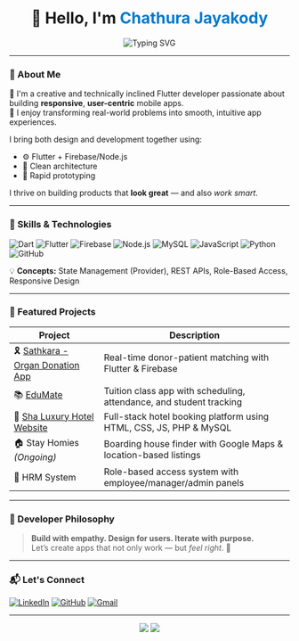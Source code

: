 <!-- GitHub README.md starts here -->

<h1 align="center">👋 Hello, I'm <span style="color:#007acc;">Chathura Jayakody</span></h1>

<p align="center">
  <img src="https://readme-typing-svg.demolab.com?font=Fira+Code&pause=1000&color=1ABC9C&width=435&lines=Flutter+Developer;Frontend+Enthusiast;UI-Focused+Problem+Solver" alt="Typing SVG" />
</p>

---

### 🧩 About Me

🚀 I'm a creative and technically inclined Flutter developer passionate about building **responsive**, **user-centric** mobile apps.  
🎨 I enjoy transforming real-world problems into smooth, intuitive app experiences.  

I bring both design and development together using:
- ⚙️ Flutter + Firebase/Node.js
- 🧱 Clean architecture
- 🔁 Rapid prototyping

I thrive on building products that **look great** — and also *work smart*.

---

### 🔧 Skills & Technologies

![Dart](https://img.shields.io/badge/Dart-0175C2?style=for-the-badge&logo=dart&logoColor=white)
![Flutter](https://img.shields.io/badge/Flutter-02569B?style=for-the-badge&logo=flutter&logoColor=white)
![Firebase](https://img.shields.io/badge/Firebase-FFCA28?style=for-the-badge&logo=firebase&logoColor=white)
![Node.js](https://img.shields.io/badge/Node.js-339933?style=for-the-badge&logo=nodedotjs&logoColor=white)
![MySQL](https://img.shields.io/badge/MySQL-4479A1?style=for-the-badge&logo=mysql&logoColor=white)
![JavaScript](https://img.shields.io/badge/JavaScript-F7DF1E?style=for-the-badge&logo=javascript&logoColor=black)
![Python](https://img.shields.io/badge/Python-3776AB?style=for-the-badge&logo=python&logoColor=white)
![GitHub](https://img.shields.io/badge/GitHub-181717?style=for-the-badge&logo=github&logoColor=white)

💡 **Concepts:** State Management (Provider), REST APIs, Role-Based Access, Responsive Design

---

### 🚀 Featured Projects

| Project | Description |
|--------|-------------|
| 🎗️ [Sathkara - Organ Donation App](https://github.com/ChathuraJayakody/Sathkara-the_organ_donation_app) | Real-time donor-patient matching with Flutter & Firebase |
| 📚 [EduMate](https://github.com/ChathuraJayakody/edu_mate) | Tuition class app with scheduling, attendance, and student tracking |
| 🏨 [Sha Luxury Hotel Website](https://github.com/ChathuraJayakody/hotel_website) | Full-stack hotel booking platform using HTML, CSS, JS, PHP & MySQL |
| 🏠 Stay Homies *(Ongoing)* | Boarding house finder with Google Maps & location-based listings |
| 👥 HRM System | Role-based access system with employee/manager/admin panels |

---

### 🧠 Developer Philosophy

> **Build with empathy. Design for users. Iterate with purpose.**  
> Let’s create apps that not only work — but *feel right*. 💙

---

### 📬 Let's Connect

[![LinkedIn](https://img.shields.io/badge/LinkedIn-Connect-blue?style=for-the-badge&logo=linkedin)](https://www.linkedin.com/in/chathura-jayakody-848860312/)
[![GitHub](https://img.shields.io/badge/GitHub-Follow-black?style=for-the-badge&logo=github)](https://github.com/ChathuraJayakody)
[![Gmail](https://img.shields.io/badge/Gmail-Email-red?style=for-the-badge&logo=gmail)](mailto:chathurajy96@gmail.com)

---

<p align="center">
  <img src="https://github-readme-stats.vercel.app/api?username=ChathuraJayakody&show_icons=true&theme=tokyonight" />
  <img src="https://github-readme-streak-stats.herokuapp.com/?user=ChathuraJayakody&theme=tokyonight" />
</p>

<!-- GitHub README.md ends here -->
